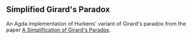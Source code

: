 Simplified Girard's Paradox
---------------------------

An Agda implementation of Hurkens' variant of Girard's paradox from the paper [A Simplification of Girard's Paradox](http://www.cs.cmu.edu/~kw/scans/hurkens95tlca.pdf).

